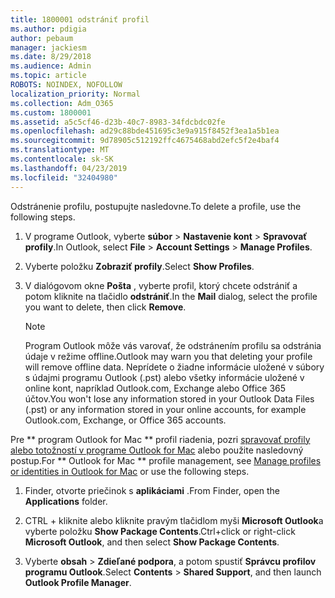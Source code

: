 ```yaml
---
title: 1800001 odstrániť profil
ms.author: pdigia
author: pebaum
manager: jackiesm
ms.date: 8/29/2018
ms.audience: Admin
ms.topic: article
ROBOTS: NOINDEX, NOFOLLOW
localization_priority: Normal
ms.collection: Adm_O365
ms.custom: 1800001
ms.assetid: a5c5cf46-d23b-40c7-8983-34fdcbdc02fe
ms.openlocfilehash: ad29c88bde451695c3e9a915f8452f3ea1a5b1ea
ms.sourcegitcommit: 9d78905c512192ffc4675468abd2efc5f2e4baf4
ms.translationtype: MT
ms.contentlocale: sk-SK
ms.lasthandoff: 04/23/2019
ms.locfileid: "32404980"
---
```

<span data-ttu-id="ac988-102">Odstránenie profilu, postupujte nasledovne.</span><span class="sxs-lookup"><span data-stu-id="ac988-102">To delete a profile, use the following steps.</span></span>
  
1. <span data-ttu-id="ac988-103">V programe Outlook, vyberte **súbor** \> **Nastavenie kont** \> **Spravovať profily**.</span><span class="sxs-lookup"><span data-stu-id="ac988-103">In Outlook, select **File** \> **Account Settings** \> **Manage Profiles**.</span></span>
    
2. <span data-ttu-id="ac988-104">Vyberte položku **Zobraziť profily**.</span><span class="sxs-lookup"><span data-stu-id="ac988-104">Select **Show Profiles**.</span></span>
    
3. <span data-ttu-id="ac988-105">V dialógovom okne **Pošta** , vyberte profil, ktorý chcete odstrániť a potom kliknite na tlačidlo **odstrániť**.</span><span class="sxs-lookup"><span data-stu-id="ac988-105">In the **Mail** dialog, select the profile you want to delete, then click **Remove**.</span></span>
    
    > [!NOTE]
    > <span data-ttu-id="ac988-106">Program Outlook môže vás varovať, že odstránením profilu sa odstránia údaje v režime offline.</span><span class="sxs-lookup"><span data-stu-id="ac988-106">Outlook may warn you that deleting your profile will remove offline data.</span></span> <span data-ttu-id="ac988-107">Neprídete o žiadne informácie uložené v súbory s údajmi programu Outlook (.pst) alebo všetky informácie uložené v online kont, napríklad Outlook.com, Exchange alebo Office 365 účtov.</span><span class="sxs-lookup"><span data-stu-id="ac988-107">You won't lose any information stored in your Outlook Data Files (.pst) or any information stored in your online accounts, for example Outlook.com, Exchange, or Office 365 accounts.</span></span> 
  
<span data-ttu-id="ac988-108">Pre \*\* program Outlook for Mac \*\* profil riadenia, pozri [spravovať profily alebo totožností v programe Outlook for Mac](https://support.office.com/article/fed2a955-74df-4a24-bef6-78a426958c4c.aspx) alebo použite nasledovný postup.</span><span class="sxs-lookup"><span data-stu-id="ac988-108">For \*\* Outlook for Mac \*\* profile management, see [Manage profiles or identities in Outlook for Mac](https://support.office.com/article/fed2a955-74df-4a24-bef6-78a426958c4c.aspx) or use the following steps.</span></span> 
  
1. <span data-ttu-id="ac988-109">Finder, otvorte priečinok s **aplikáciami** .</span><span class="sxs-lookup"><span data-stu-id="ac988-109">From Finder, open the **Applications** folder.</span></span> 
    
2. <span data-ttu-id="ac988-110">CTRL + kliknite alebo kliknite pravým tlačidlom myši **Microsoft Outlook**a vyberte položku **Show Package Contents**.</span><span class="sxs-lookup"><span data-stu-id="ac988-110">Ctrl+click or right-click **Microsoft Outlook**, and then select **Show Package Contents**.</span></span>
    
3. <span data-ttu-id="ac988-111">Vyberte **obsah** \> **Zdieľané podpora**, a potom spustiť **Správcu profilov programu Outlook**.</span><span class="sxs-lookup"><span data-stu-id="ac988-111">Select **Contents** \> **Shared Support**, and then launch **Outlook Profile Manager**.</span></span>
    

